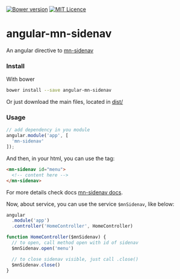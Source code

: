 [![Bower version](https://badge.fury.io/bo/angular-mn-sidenav.svg)](https://badge.fury.io/bo/angular-mn-sidenav)
[![MIT Licence](https://badges.frapsoft.com/os/mit/mit.svg?v=103)](https://opensource.org/licenses/mit-license.php)   


# angular-mn-sidenav

An angular directive to [mn-sidenav](https://github.com/minimalist-components/mn-sidenav)

<!-- See the [demo](http://codepen.io/darlanmendonca/full/akgXQq) -->

<!-- [![preview demo](https://raw.githubusercontent.com/minimalist-components/mn-sidenav/master/sources/example/mn-sidenav.gif)](http://codepen.io/darlanmendonca/full/akgXQq) -->

### Install

With bower

```sh
bower install --save angular-mn-sidenav
```

Or just download the main files, located in [dist/](https://github.com/minimalist-components/mn-sidenav/tree/master/dist)

### Usage

```js
// add dependency in you module
angular.module('app', [
  'mn-sidenav'
]);
```

And then, in your html, you can use the tag:

```html
<mn-sidenav id="menu">
  <!-- content here -->
</mn-sidenav>
```


For more details check docs [mn-sidenav docs](https://github.com/minimalist-components/mn-sidenav).

Now, about service, you can use the service `$mnSidenav`, like below:

```js
angular
  .module('app')
  .controller('HomeController', HomeController)

function HomeController($mnSidenav) {
  // to open, call method open with id of sidenav
  $mnSidenav.open('menu')

  // to close sidenav visible, just call .close()
  $mnSidenav.close()
}
```

